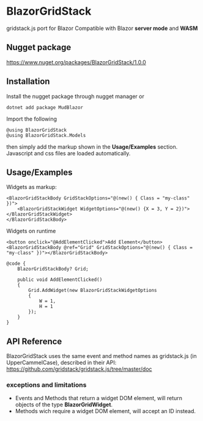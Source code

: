 # BlazorGridStack

gridstack.js port for Blazor
Compatible with Blazor **server mode** and **WASM**


## Nugget package

https://www.nuget.org/packages/BlazorGridStack/1.0.0


## Installation

Install the nugget package through nugget manager or

```
dotnet add package MudBlazor
```

Import the following

```razor
@using BlazorGridStack
@using BlazorGridStack.Models
```

then simply add the markup shown in the **Usage/Examples** section. Javascript and css files are loaded automatically.

## Usage/Examples

Widgets as markup:

```razor
<BlazorGridStackBody GridStackOptions="@(new() { Class = "my-class" })">
    <BlazorGridStackWidget WidgetOptions="@(new() {X = 3, Y = 2})"></BlazorGridStackWidget>
</BlazorGridStackBody>
```

Widgets on runtime
```razor
<button onclick="@AddElementClicked">Add Element</button>
<BlazorGridStackBody @ref="Grid" GridStackOptions="@(new() { Class = "my-class" })"></BlazorGridStackBody>

@code {
    BlazorGridStackBody? Grid;

    public void AddElementClicked()
    {
        Grid.AddWidget(new BlazorGridStackWidgetOptions
        {
            W = 1,
            H = 1
        });
    }
}
```
## API Reference

BlazorGridStack uses the same event and method names as gridstack.js (in UpperCammelCase), described in their API:
https://github.com/gridstack/gridstack.js/tree/master/doc

### exceptions and limitations

- Events and Methods that return a widget DOM element, will return objects of the type **BlazorGridWidget**.
- Methods wich require a widget DOM element, will accept an ID instead.